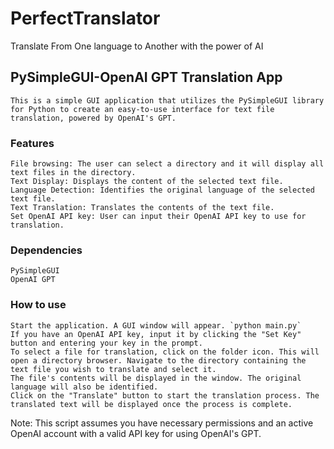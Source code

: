 # PerfectTranslator
 Translate From One language to Another with the power of AI

 ## PySimpleGUI-OpenAI GPT Translation App
    This is a simple GUI application that utilizes the PySimpleGUI library for Python to create an easy-to-use interface for text file translation, powered by OpenAI's GPT.

### Features
    File browsing: The user can select a directory and it will display all text files in the directory.
    Text Display: Displays the content of the selected text file.
    Language Detection: Identifies the original language of the selected text file.
    Text Translation: Translates the contents of the text file.
    Set OpenAI API key: User can input their OpenAI API key to use for translation.
### Dependencies
    PySimpleGUI
    OpenAI GPT
### How to use
    Start the application. A GUI window will appear. `python main.py`
    If you have an OpenAI API key, input it by clicking the "Set Key" button and entering your key in the prompt.
    To select a file for translation, click on the folder icon. This will open a directory browser. Navigate to the directory containing the text file you wish to translate and select it.
    The file's contents will be displayed in the window. The original language will also be identified.
    Click on the "Translate" button to start the translation process. The translated text will be displayed once the process is complete.

Note: This script assumes you have necessary permissions and an active OpenAI account with a valid API key for using OpenAI's GPT.